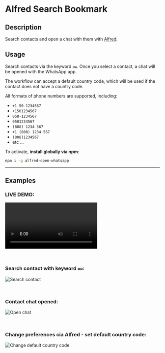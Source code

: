 # Alfred Search Bookmark

## Description

Search contacts and open a chat with them with [Alfred](https://www.alfredapp.com/).

## Usage

Search contacts via the keyword `ow`.
Once you select a contact, a chat will be opened with the WhatsApp app.

The workflow can accept a default country code, which will be used if the contact does not have a country code.

All formats of phone numbers are supported, including:

-   `+1-50-1234567`
-   `+1501234567`
-   `050-1234567`
-   `0501234567`
-   `(808) 1234 567`
-   `+1 (808) 1234 567`
-   `(808)1234567`
-   etc ...

To activate, **install globally via npm**:

```bash
npm i -g alfred-open-whatsapp
```

<hr>

## Examples

### LIVE DEMO:

![Live Demo](https://raw.githubusercontent.com/avivbens/alfred-open-whatsapp/HEAD/demo/demo-video.mp4)

<br>

### Search contact with keyword `ow`:

![Search contact](https://raw.githubusercontent.com/avivbens/alfred-open-whatsapp/HEAD/demo/search.png)

<br>

### Contact chat opened:

![Open chat](https://raw.githubusercontent.com/avivbens/alfred-open-whatsapp/HEAD/demo/chat-opend.png)

<br>

### Change preferences cia Alfred - set default country code:

![Change default country code](https://raw.githubusercontent.com/avivbens/alfred-open-whatsapp/HEAD/demo/preferences.png)

<br>
